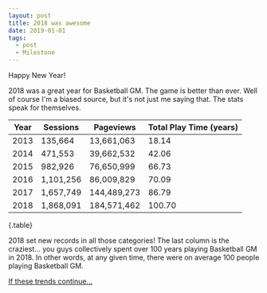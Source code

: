 ```yaml
---
layout: post
title: 2018 was awesome
date: 2019-01-01
tags:
  - post
  - Milestone
---
```


Happy New Year!

2018 was a great year for Basketball GM. The game is better than ever. Well of course I'm a biased source, but it's not just me saying that. The stats speak for themselves.

| Year | Sessions  | Pageviews   | Total Play Time (years) |
| ---- | --------- | ----------- | ----------------------- |
| 2013 | 135,664   | 13,661,063  | 18.14                   |
| 2014 | 471,553   | 39,662,532  | 42.06                   |
| 2015 | 982,926   | 76,650,999  | 66.73                   |
| 2016 | 1,101,256 | 86,009,829  | 70.09                   |
| 2017 | 1,657,749 | 144,489,273 | 86.79                   |
| 2018 | 1,868,091 | 184,571,462 | 100.70                  |

{.table}

2018 set new records in all those categories! The last column is the craziest... you guys collectively spent over 100 years playing Basketball GM in 2018. In other words, at any given time, there were on average 100 people playing Basketball GM.

[If these trends continue...](https://www.youtube.com/watch?v=e6LOWKVq5sQ)
